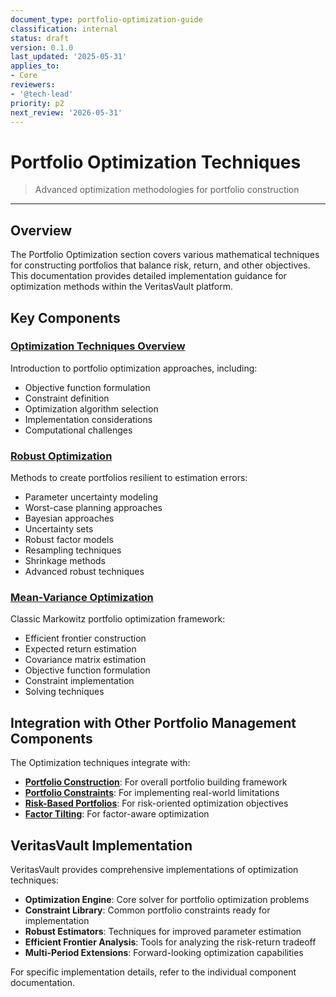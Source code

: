 ```yaml
---
document_type: portfolio-optimization-guide
classification: internal
status: draft
version: 0.1.0
last_updated: '2025-05-31'
applies_to:
- Core
reviewers:
- '@tech-lead'
priority: p2
next_review: '2026-05-31'
---
```


# Portfolio Optimization Techniques

> Advanced optimization methodologies for portfolio construction

---

## Overview

The Portfolio Optimization section covers various mathematical techniques for constructing portfolios that balance risk, return, and other objectives. This documentation provides detailed implementation guidance for optimization methods within the VeritasVault platform.

## Key Components

### [Optimization Techniques Overview](./optimization-techniques-overview.md)

Introduction to portfolio optimization approaches, including:

* Objective function formulation
* Constraint definition
* Optimization algorithm selection
* Implementation considerations
* Computational challenges

### [Robust Optimization](./robust-optimization.md)

Methods to create portfolios resilient to estimation errors:

* Parameter uncertainty modeling
* Worst-case planning approaches
* Bayesian approaches
* Uncertainty sets
* Robust factor models
* Resampling techniques
* Shrinkage methods
* Advanced robust techniques

### [Mean-Variance Optimization](./mean-variance-optimization.md)

Classic Markowitz portfolio optimization framework:

* Efficient frontier construction
* Expected return estimation
* Covariance matrix estimation
* Objective function formulation
* Constraint implementation
* Solving techniques

## Integration with Other Portfolio Management Components

The Optimization techniques integrate with:

* **[Portfolio Construction](../portfolio-construction-overview.md)**: For overall portfolio building framework
* **[Portfolio Constraints](../portfolio-constraints.md)**: For implementing real-world limitations
* **[Risk-Based Portfolios](../risk-based-overview.md)**: For risk-oriented optimization objectives
* **[Factor Tilting](../factor-tilting.md)**: For factor-aware optimization

## VeritasVault Implementation

VeritasVault provides comprehensive implementations of optimization techniques:

* **Optimization Engine**: Core solver for portfolio optimization problems
* **Constraint Library**: Common portfolio constraints ready for implementation
* **Robust Estimators**: Techniques for improved parameter estimation
* **Efficient Frontier Analysis**: Tools for analyzing the risk-return tradeoff
* **Multi-Period Extensions**: Forward-looking optimization capabilities

For specific implementation details, refer to the individual component documentation.